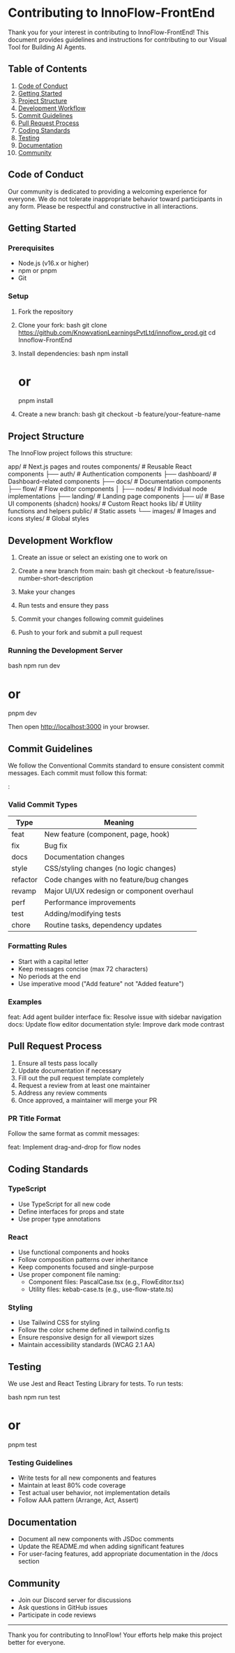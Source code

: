 # Contributing to InnoFlow-FrontEnd

Thank you for your interest in contributing to InnoFlow-FrontEnd! This document provides guidelines and instructions for contributing to our Visual Tool for Building AI Agents.

## Table of Contents

1. [Code of Conduct](#code-of-conduct)
2. [Getting Started](#getting-started)
3. [Project Structure](#project-structure)
4. [Development Workflow](#development-workflow)
5. [Commit Guidelines](#commit-guidelines)
6. [Pull Request Process](#pull-request-process)
7. [Coding Standards](#coding-standards)
8. [Testing](#testing)
9. [Documentation](#documentation)
10. [Community](#community)

## Code of Conduct

Our community is dedicated to providing a welcoming experience for everyone. We do not tolerate inappropriate behavior toward participants in any form. Please be respectful and constructive in all interactions.
## Getting Started

### Prerequisites

- Node.js (v16.x or higher)
- npm or pnpm
- Git

### Setup

1. Fork the repository
2. Clone your fork:
   bash
   git clone https://github.com/KnowvationLearningsPvtLtd/innoflow_prod.git 
   cd Innoflow-FrontEnd
   
3. Install dependencies:
   bash
   npm install
   # or
   pnpm install
   
4. Create a new branch:
   bash
   git checkout -b feature/your-feature-name
   

## Project Structure

The InnoFlow project follows this structure:


app/                 # Next.js pages and routes
components/          # Reusable React components
├── auth/            # Authentication components
├── dashboard/       # Dashboard-related components
├── docs/            # Documentation components
├── flow/            # Flow editor components
│   ├── nodes/       # Individual node implementations
├── landing/         # Landing page components
├── ui/              # Base UI components (shadcn)
hooks/               # Custom React hooks
lib/                 # Utility functions and helpers
public/              # Static assets
└── images/          # Images and icons
styles/              # Global styles


## Development Workflow

1. Create an issue or select an existing one to work on
2. Create a new branch from main:
   bash
   git checkout -b feature/issue-number-short-description
   
3. Make your changes
4. Run tests and ensure they pass
5. Commit your changes following commit guidelines
6. Push to your fork and submit a pull request

### Running the Development Server

bash
npm run dev
# or
pnpm dev


Then open [http://localhost:3000](http://localhost:3000) in your browser.

## Commit Guidelines

We follow the Conventional Commits standard to ensure consistent commit messages. Each commit must follow this format:


<type>: <description>


### Valid Commit Types

| Type       | Meaning                                                 |
|------------|---------------------------------------------------------|
| feat     | New feature (component, page, hook)                     |
| fix      | Bug fix                                                 |
| docs     | Documentation changes                                   |
| style    | CSS/styling changes (no logic changes)                  |
| refactor | Code changes with no feature/bug changes                |
| revamp   | Major UI/UX redesign or component overhaul              |
| perf     | Performance improvements                                |
| test     | Adding/modifying tests                                  |
| chore    | Routine tasks, dependency updates                       |

### Formatting Rules

- Start with a capital letter
- Keep messages concise (max 72 characters)
- No periods at the end
- Use imperative mood ("Add feature" not "Added feature")

### Examples


feat: Add agent builder interface
fix: Resolve issue with sidebar navigation
docs: Update flow editor documentation
style: Improve dark mode contrast


## Pull Request Process

1. Ensure all tests pass locally
2. Update documentation if necessary
3. Fill out the pull request template completely
4. Request a review from at least one maintainer
5. Address any review comments
6. Once approved, a maintainer will merge your PR

### PR Title Format

Follow the same format as commit messages:


feat: Implement drag-and-drop for flow nodes


## Coding Standards

### TypeScript

- Use TypeScript for all new code
- Define interfaces for props and state
- Use proper type annotations

### React

- Use functional components and hooks
- Follow composition patterns over inheritance
- Keep components focused and single-purpose
- Use proper component file naming:
  - Component files: PascalCase.tsx (e.g., FlowEditor.tsx)
  - Utility files: kebab-case.ts (e.g., use-flow-state.ts)

### Styling

- Use Tailwind CSS for styling
- Follow the color scheme defined in tailwind.config.ts
- Ensure responsive design for all viewport sizes
- Maintain accessibility standards (WCAG 2.1 AA)

## Testing

We use Jest and React Testing Library for tests. To run tests:

bash
npm run test
# or
pnpm test


### Testing Guidelines

- Write tests for all new components and features
- Maintain at least 80% code coverage
- Test actual user behavior, not implementation details
- Follow AAA pattern (Arrange, Act, Assert)

## Documentation

- Document all new components with JSDoc comments
- Update the README.md when adding significant features
- For user-facing features, add appropriate documentation in the /docs section

## Community

- Join our Discord server for discussions
- Ask questions in GitHub issues
- Participate in code reviews

---

Thank you for contributing to InnoFlow! Your efforts help make this project better for everyone.
